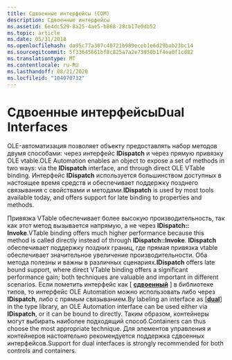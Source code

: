 ```yaml
---
title: Сдвоенные интерфейсы (COM)
description: Сдвоенные интерфейсы
ms.assetid: 6e4dc529-8a25-4ae5-b868-28cb17e0db52
ms.topic: article
ms.date: 05/31/2018
ms.openlocfilehash: da95c77a307c40721b909eceb1e6d29bab23bc14
ms.sourcegitcommit: 5f33645661bf8c825a7a2e73950b1f4ea0f1cd82
ms.translationtype: MT
ms.contentlocale: ru-RU
ms.lasthandoff: 08/21/2020
ms.locfileid: "104070732"
---
```

# <a name="dual-interfaces"></a><span data-ttu-id="66287-103">Сдвоенные интерфейсы</span><span class="sxs-lookup"><span data-stu-id="66287-103">Dual Interfaces</span></span>

<span data-ttu-id="66287-104">OLE-автоматизация позволяет объекту предоставлять набор методов двумя способами: через интерфейс **IDispatch** и через прямую привязку OLE vtable.</span><span class="sxs-lookup"><span data-stu-id="66287-104">OLE Automation enables an object to expose a set of methods in two ways: via the **IDispatch** interface, and through direct OLE VTable binding.</span></span> <span data-ttu-id="66287-105">Интерфейс **IDispatch** используется большинством доступных в настоящее время средств и обеспечивает поддержку позднего связывания с свойствами и методами.</span><span class="sxs-lookup"><span data-stu-id="66287-105">**IDispatch** is used by most tools available today, and offers support for late binding to properties and methods.</span></span>

<span data-ttu-id="66287-106">Привязка VTable обеспечивает более высокую производительность, так как этот метод вызывается напрямую, а не через **IDispatch:: Invoke**.</span><span class="sxs-lookup"><span data-stu-id="66287-106">VTable binding offers much higher performance because this method is called directly instead of through **IDispatch::Invoke**.</span></span> <span data-ttu-id="66287-107">**IDispatch** обеспечивает поддержку поздних границ, где прямая привязка vtable обеспечивает значительное увеличение производительности. Оба метода полезны и важны в различных сценариях.</span><span class="sxs-lookup"><span data-stu-id="66287-107">**IDispatch** offers late bound support, where direct VTable binding offers a significant performance gain; both techniques are valuable and important in different scenarios.</span></span> <span data-ttu-id="66287-108">Если пометить интерфейс как \[ [**сдвоенный**](/windows/desktop/Midl/dual) \] в библиотеке типов, то интерфейс OLE Automation можно использовать либо через **IDispatch**, либо с прямым связыванием.</span><span class="sxs-lookup"><span data-stu-id="66287-108">By labeling an interface as \[[**dual**](/windows/desktop/Midl/dual)\] in the type library, an OLE Automation interface can be used either via **IDispatch**, or it can be bound to directly.</span></span> <span data-ttu-id="66287-109">Таким образом, контейнеры могут выбирать наиболее подходящий способ.</span><span class="sxs-lookup"><span data-stu-id="66287-109">Containers can thus choose the most appropriate technique.</span></span> <span data-ttu-id="66287-110">Для элементов управления и контейнеров настоятельно рекомендуется поддержка сдвоенных интерфейсов.</span><span class="sxs-lookup"><span data-stu-id="66287-110">Support for dual interfaces is strongly recommended for both controls and containers.</span></span>

 

 